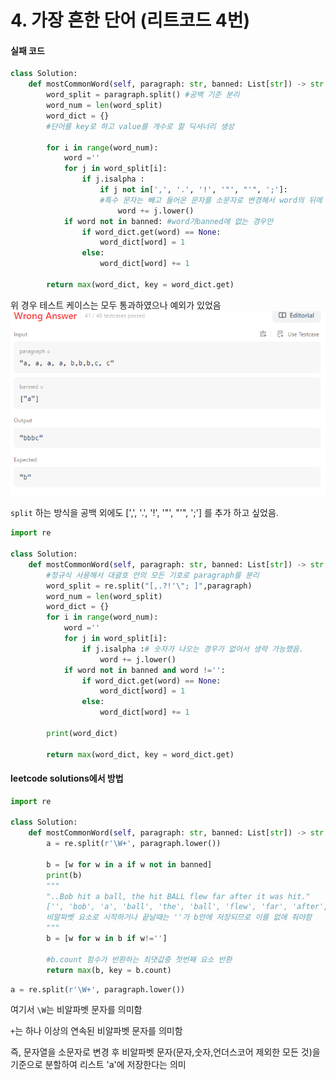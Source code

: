 # 4. 가장 흔한 단어 (리트코드 4번)

#### 실패 코드

```python
class Solution:
    def mostCommonWord(self, paragraph: str, banned: List[str]) -> str:
        word_split = paragraph.split() #공백 기준 분리
        word_num = len(word_split) 
        word_dict = {} 
        #단어를 key로 하고 value를 개수로 할 딕셔너리 생성

        for i in range(word_num):
            word =''
            for j in word_split[i]:
                if j.isalpha :
                    if j not in[',', '.', '!', '"', "'", ';']:
                    #특수 문자는 빼고 들어온 문자를 소문자로 변경해서 word의 뒤에 추가
                        word += j.lower()
            if word not in banned: #word가banned에 없는 경우만 
                if word_dict.get(word) == None: 
                    word_dict[word] = 1
                else:
                    word_dict[word] += 1
        
        return max(word_dict, key = word_dict.get)

```
위 경우 테스트 케이스는 모두 통과하였으나 예외가 있었음
![예외](images/error.png)

`split` 하는 방식을 공백 외에도 [',', '.', '!', '"', "'", ';'] 를 추가 하고 싶었음.

```python
import re

class Solution:
    def mostCommonWord(self, paragraph: str, banned: List[str]) -> str:
        #정규식 사용해서 대괄호 안의 모든 기호로 paragraph를 분리
        word_split = re.split("[,.?!'\"; ]",paragraph) 
        word_num = len(word_split)
        word_dict = {}
        for i in range(word_num):
            word =''
            for j in word_split[i]:
                if j.isalpha :# 숫자가 나오는 경우가 없어서 생략 가능했음.
                    word += j.lower()
            if word not in banned and word !='':
                if word_dict.get(word) == None:
                    word_dict[word] = 1
                else:
                    word_dict[word] += 1

        print(word_dict)
        
        return max(word_dict, key = word_dict.get)

```
#### leetcode solutions에서 방법

```python
import re

class Solution:
    def mostCommonWord(self, paragraph: str, banned: List[str]) -> str:
        a = re.split(r'\W+', paragraph.lower())

        b = [w for w in a if w not in banned]
        print(b)
		"""
        "..Bob hit a ball, the hit BALL flew far after it was hit."
        ['', 'bob', 'a', 'ball', 'the', 'ball', 'flew', 'far', 'after', 'it', 'was', '']
        비알파벳 요소로 시작하거나 끝날때는 ''가 b안에 저장되므로 이를 없에 줘야함
        """
        b = [w for w in b if w!='']

        #b.count 함수가 반환하는 최댓값중 첫번째 요소 반환
        return max(b, key = b.count)
```

```python
a = re.split(r'\W+', paragraph.lower())
```
여기서 `\W`는 비알파벳 문자를 의미함

`+`는 하나 이상의 연속된 비알파벳 문자를 의미함

즉, 문자열을 소문자로 변경 후 비알파벳 문자(문자,숫자,언더스코어 제외한 모든 것)을 기준으로 분할하여 리스트 'a'에 저장한다는 의미 